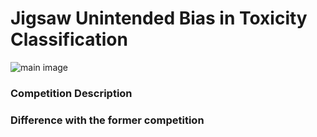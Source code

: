 # Jigsaw Unintended Bias in Toxicity Classification
![main image]()

### Competition Description

### Difference with the former competition
